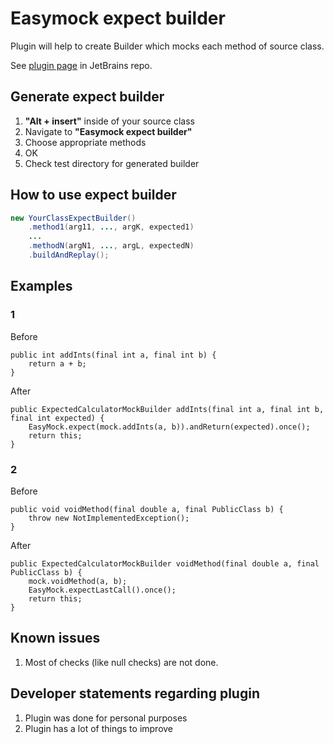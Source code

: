 # Easymock expect builder

Plugin will help to create Builder which mocks each method of source class.  

See [plugin page](https://plugins.jetbrains.com/plugin/9586-easymock-expect-builder) in JetBrains repo.

## Generate expect builder
1. **"Alt + insert"** inside of your source class
1. Navigate to **"Easymock expect builder"**
1. Choose appropriate methods
1. OK
1. Check test directory for generated builder

## How to use expect builder
```java
new YourClassExpectBuilder()
    .method1(arg11, ..., argK, expected1)
    ...
    .methodN(argN1, ..., argL, expectedN)
    .buildAndReplay();
```

## Examples
### 1
Before
```
public int addInts(final int a, final int b) {
    return a + b;
}
```
After
```
public ExpectedCalculatorMockBuilder addInts(final int a, final int b, final int expected) {
    EasyMock.expect(mock.addInts(a, b)).andReturn(expected).once();
    return this;
}
```
### 2
Before
```
public void voidMethod(final double a, final PublicClass b) {
    throw new NotImplementedException();
}
```
After
```
public ExpectedCalculatorMockBuilder voidMethod(final double a, final PublicClass b) {
    mock.voidMethod(a, b);
    EasyMock.expectLastCall().once();
    return this;
}
```
## Known issues
1. Most of checks (like null checks) are not done.
## Developer statements regarding plugin
1. Plugin was done for personal purposes
1. Plugin has a lot of things to improve
